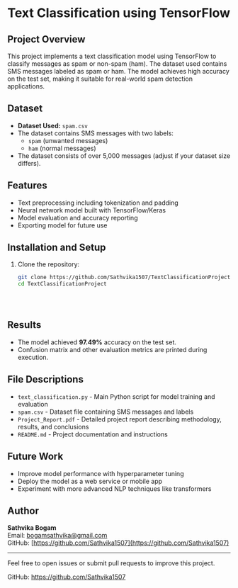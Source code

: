 # Text Classification using TensorFlow

## Project Overview
This project implements a text classification model using TensorFlow to classify messages as spam or non-spam (ham). The dataset used contains SMS messages labeled as spam or ham. The model achieves high accuracy on the test set, making it suitable for real-world spam detection applications.

## Dataset
- **Dataset Used:** `spam.csv`  
- The dataset contains SMS messages with two labels:  
  - `spam` (unwanted messages)  
  - `ham` (normal messages)  
- The dataset consists of over 5,000 messages (adjust if your dataset size differs).

## Features
- Text preprocessing including tokenization and padding  
- Neural network model built with TensorFlow/Keras  
- Model evaluation and accuracy reporting  
- Exporting model for future use

## Installation and Setup
1. Clone the repository:
   ```bash
   git clone https://github.com/Sathvika1507/TextClassificationProject.git
   cd TextClassificationProject
  




## Results
- The model achieved **97.49%** accuracy on the test set.
- Confusion matrix and other evaluation metrics are printed during execution.

## File Descriptions
- `text_classification.py` - Main Python script for model training and evaluation  
- `spam.csv` - Dataset file containing SMS messages and labels  
- `Project_Report.pdf` - Detailed project report describing methodology, results, and conclusions  
- `README.md` - Project documentation and instructions

## Future Work
- Improve model performance with hyperparameter tuning  
- Deploy the model as a web service or mobile app  
- Experiment with more advanced NLP techniques like transformers  

## Author
**Sathvika Bogam**  
Email: bogamsathvika@gmail.com  
GitHub: [https://github.com/Sathvika1507](https://github.com/Sathvika1507)

---

Feel free to open issues or submit pull requests to improve this project.


GitHub: https://github.com/Sathvika1507


